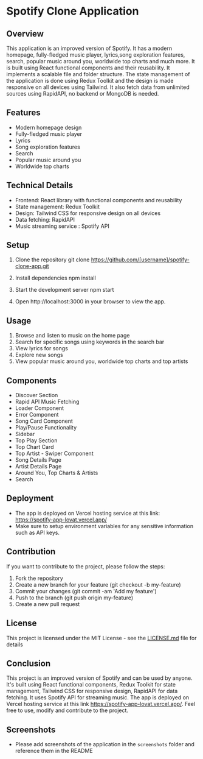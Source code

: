 # Spotify Clone Application

## Overview
This application is an improved version of Spotify. It has a modern homepage, fully-fledged music player, lyrics,song exploration features, search, popular music around you, worldwide top charts and much more. It is built using React functional components and their reusability. It implements a scalable file and folder structure. The state management of the application is done using Redux Toolkit and the design is made responsive on all devices using Tailwind. It also fetch data from unlimited sources using RapidAPI, no backend or MongoDB is needed.

## Features
- Modern homepage design
- Fully-fledged music player
- Lyrics
- Song exploration features
- Search
- Popular music around you
- Worldwide top charts

## Technical Details
- Frontend: React library with functional components and reusability
- State management: Redux Toolkit
- Design: Tailwind CSS for responsive design on all devices
- Data fetching: RapidAPI
- Music streaming service : Spotify API

## Setup
1. Clone the repository
git clone https://github.com/[username]/spotify-clone-app.git


2. Install dependencies
npm install


3. Start the development server
npm start


4. Open http://localhost:3000 in your browser to view the app.

## Usage
1. Browse and listen to music on the home page
2. Search for specific songs using keywords in the search bar
3. View lyrics for songs
4. Explore new songs
5. View popular music around you, worldwide top charts and top artists

## Components
- Discover Section
- Rapid API Music Fetching
- Loader Component
- Error Component
- Song Card Component
- Play/Pause Functionality
- Sidebar
- Top Play Section
- Top Chart Card 
- Top Artist - Swiper Component
- Song Details Page
- Artist Details Page
- Around You, Top Charts & Artists
- Search

## Deployment
- The app is deployed on Vercel hosting service at this link: https://spotify-app-lovat.vercel.app/
- Make sure to setup environment variables for any sensitive information such as API keys.

## Contribution
If you want to contribute to the project, please follow the steps:
1. Fork the repository
2. Create a new branch for your feature (git checkout -b my-feature)
3. Commit your changes (git commit -am 'Add my feature')
4. Push to the branch (git push origin my-feature)
5. Create a new pull request

## License
This project is licensed under the MIT License - see the [LICENSE.md](LICENSE.md) file for details

## Conclusion
This project is an improved version of Spotify and can be used by anyone. It's built using React functional components, Redux Toolkit for state management, Tailwind CSS for responsive design, RapidAPI for data fetching. It uses Spotify API for streaming music. The app is deployed on Vercel hosting service at this link https://spotify-app-lovat.vercel.app/. Feel free to use, modify and contribute to the project.

## Screenshots
- Please add screenshots of the application in the `screenshots` folder and reference them in the README

